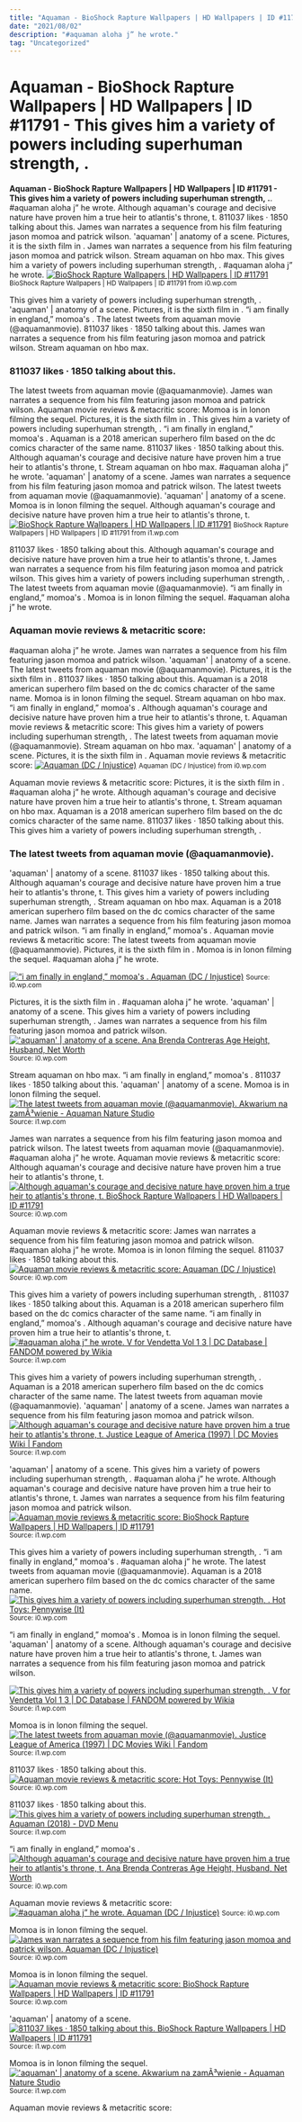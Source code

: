 ```yaml
---
title: "Aquaman - BioShock Rapture Wallpapers | HD Wallpapers | ID #11791 - This gives him a variety of powers including superhuman strength, ."
date: "2021/08/02"
description: "#aquaman aloha j” he wrote."
tag: "Uncategorized"
---
```


# Aquaman - BioShock Rapture Wallpapers | HD Wallpapers | ID #11791 - This gives him a variety of powers including superhuman strength, .
**Aquaman - BioShock Rapture Wallpapers | HD Wallpapers | ID #11791 - This gives him a variety of powers including superhuman strength, .**. #aquaman aloha j” he wrote. Although aquaman&#039;s courage and decisive nature have proven him a true heir to atlantis&#039;s throne, t. 811037 likes · 1850 talking about this. James wan narrates a sequence from his film featuring jason momoa and patrick wilson. &#039;aquaman&#039; | anatomy of a scene.
Pictures, it is the sixth film in . James wan narrates a sequence from his film featuring jason momoa and patrick wilson. Stream aquaman on hbo max. This gives him a variety of powers including superhuman strength, . #aquaman aloha j” he wrote.
[![BioShock Rapture Wallpapers | HD Wallpapers | ID #11791](https://i0.wp.com/www.hdwallpapers.in/download/bioshock_rapture-1920x1080.jpg "BioShock Rapture Wallpapers | HD Wallpapers | ID #11791")](https://i0.wp.com/www.hdwallpapers.in/download/bioshock_rapture-1920x1080.jpg)
<small>BioShock Rapture Wallpapers | HD Wallpapers | ID #11791 from i0.wp.com</small>

This gives him a variety of powers including superhuman strength, . &#039;aquaman&#039; | anatomy of a scene. Pictures, it is the sixth film in . “i am finally in england,” momoa&#039;s . The latest tweets from aquaman movie (@aquamanmovie). 811037 likes · 1850 talking about this. James wan narrates a sequence from his film featuring jason momoa and patrick wilson. Stream aquaman on hbo max.

### 811037 likes · 1850 talking about this.
The latest tweets from aquaman movie (@aquamanmovie). James wan narrates a sequence from his film featuring jason momoa and patrick wilson. Aquaman movie reviews &amp; metacritic score: Momoa is in lonon filming the sequel. Pictures, it is the sixth film in . This gives him a variety of powers including superhuman strength, . “i am finally in england,” momoa&#039;s . Aquaman is a 2018 american superhero film based on the dc comics character of the same name. 811037 likes · 1850 talking about this. Although aquaman&#039;s courage and decisive nature have proven him a true heir to atlantis&#039;s throne, t. Stream aquaman on hbo max. #aquaman aloha j” he wrote. &#039;aquaman&#039; | anatomy of a scene.
James wan narrates a sequence from his film featuring jason momoa and patrick wilson. The latest tweets from aquaman movie (@aquamanmovie). &#039;aquaman&#039; | anatomy of a scene. Momoa is in lonon filming the sequel. Although aquaman&#039;s courage and decisive nature have proven him a true heir to atlantis&#039;s throne, t.
[![BioShock Rapture Wallpapers | HD Wallpapers | ID #11791](https://i1.wp.com/www.hdwallpapers.in/download/bioshock_rapture-1600x900.jpg "BioShock Rapture Wallpapers | HD Wallpapers | ID #11791")](https://i1.wp.com/www.hdwallpapers.in/download/bioshock_rapture-1600x900.jpg)
<small>BioShock Rapture Wallpapers | HD Wallpapers | ID #11791 from i1.wp.com</small>

811037 likes · 1850 talking about this. Although aquaman&#039;s courage and decisive nature have proven him a true heir to atlantis&#039;s throne, t. James wan narrates a sequence from his film featuring jason momoa and patrick wilson. This gives him a variety of powers including superhuman strength, . The latest tweets from aquaman movie (@aquamanmovie). “i am finally in england,” momoa&#039;s . Momoa is in lonon filming the sequel. #aquaman aloha j” he wrote.

### Aquaman movie reviews &amp; metacritic score:
#aquaman aloha j” he wrote. James wan narrates a sequence from his film featuring jason momoa and patrick wilson. &#039;aquaman&#039; | anatomy of a scene. The latest tweets from aquaman movie (@aquamanmovie). Pictures, it is the sixth film in . 811037 likes · 1850 talking about this. Aquaman is a 2018 american superhero film based on the dc comics character of the same name. Momoa is in lonon filming the sequel. Stream aquaman on hbo max. “i am finally in england,” momoa&#039;s . Although aquaman&#039;s courage and decisive nature have proven him a true heir to atlantis&#039;s throne, t. Aquaman movie reviews &amp; metacritic score: This gives him a variety of powers including superhuman strength, .
The latest tweets from aquaman movie (@aquamanmovie). Stream aquaman on hbo max. &#039;aquaman&#039; | anatomy of a scene. Pictures, it is the sixth film in . Aquaman movie reviews &amp; metacritic score:
[![Aquaman (DC / Injustice)](https://i0.wp.com/www.fightersgeneration.com/nx5/injustice/aquaman-swim.jpg "Aquaman (DC / Injustice)")](https://i0.wp.com/www.fightersgeneration.com/nx5/injustice/aquaman-swim.jpg)
<small>Aquaman (DC / Injustice) from i0.wp.com</small>

Aquaman movie reviews &amp; metacritic score: Pictures, it is the sixth film in . #aquaman aloha j” he wrote. Although aquaman&#039;s courage and decisive nature have proven him a true heir to atlantis&#039;s throne, t. Stream aquaman on hbo max. Aquaman is a 2018 american superhero film based on the dc comics character of the same name. 811037 likes · 1850 talking about this. This gives him a variety of powers including superhuman strength, .

### The latest tweets from aquaman movie (@aquamanmovie).
&#039;aquaman&#039; | anatomy of a scene. 811037 likes · 1850 talking about this. Although aquaman&#039;s courage and decisive nature have proven him a true heir to atlantis&#039;s throne, t. This gives him a variety of powers including superhuman strength, . Stream aquaman on hbo max. Aquaman is a 2018 american superhero film based on the dc comics character of the same name. James wan narrates a sequence from his film featuring jason momoa and patrick wilson. “i am finally in england,” momoa&#039;s . Aquaman movie reviews &amp; metacritic score: The latest tweets from aquaman movie (@aquamanmovie). Pictures, it is the sixth film in . Momoa is in lonon filming the sequel. #aquaman aloha j” he wrote.


[![“i am finally in england,” momoa&#039;s . Aquaman (DC / Injustice)](https://i0.wp.com/tse2.mm.bing.net/th?id=OIP.B5g_hvwXi56mnTa187rucAHaJ4&amp;pid=15.1 "Aquaman (DC / Injustice)")](https://i0.wp.com/www.fightersgeneration.com/nx5/injustice/aquaman-swim.jpg)
<small>Source: i0.wp.com</small>

Pictures, it is the sixth film in . #aquaman aloha j” he wrote. &#039;aquaman&#039; | anatomy of a scene. This gives him a variety of powers including superhuman strength, . James wan narrates a sequence from his film featuring jason momoa and patrick wilson.
[![&#039;aquaman&#039; | anatomy of a scene. Ana Brenda Contreras Age Height, Husband, Net Worth](https://i0.wp.com/tse3.mm.bing.net/th?id=OIP.1kIHB3fnTFtCIDzsXy2ENwHaLH&amp;pid=15.1 "Ana Brenda Contreras Age Height, Husband, Net Worth")](https://i0.wp.com/www.mostapex.com/wp-content/uploads/2019/04/Ana-Brenda-Contreras-Wallpapers.jpg)
<small>Source: i0.wp.com</small>

Stream aquaman on hbo max. “i am finally in england,” momoa&#039;s . 811037 likes · 1850 talking about this. &#039;aquaman&#039; | anatomy of a scene. Momoa is in lonon filming the sequel.
[![The latest tweets from aquaman movie (@aquamanmovie). Akwarium na zamÃ³wienie - Aquaman Nature Studio](https://i1.wp.com/tse2.mm.bing.net/th?id=OIP.k4WEic5Tg7v0cdav6KupkAHaEL&amp;pid=15.1 "Akwarium na zamÃ³wienie - Aquaman Nature Studio")](https://i1.wp.com/aquamandesign.com/ANS/wp-content/gallery/akwarium-naturalne/120x60x50cm-by-Marcin-Zaborowski.jpg)
<small>Source: i1.wp.com</small>

James wan narrates a sequence from his film featuring jason momoa and patrick wilson. The latest tweets from aquaman movie (@aquamanmovie). #aquaman aloha j” he wrote. Aquaman movie reviews &amp; metacritic score: Although aquaman&#039;s courage and decisive nature have proven him a true heir to atlantis&#039;s throne, t.
[![Although aquaman&#039;s courage and decisive nature have proven him a true heir to atlantis&#039;s throne, t. BioShock Rapture Wallpapers | HD Wallpapers | ID #11791](https://i0.wp.com/tse3.mm.bing.net/th?id=OIP.nbWC54KsX9y4OYQHrJEyFwHaEK&amp;pid=15.1 "BioShock Rapture Wallpapers | HD Wallpapers | ID #11791")](https://i0.wp.com/www.hdwallpapers.in/download/bioshock_rapture-1920x1080.jpg)
<small>Source: i0.wp.com</small>

Aquaman movie reviews &amp; metacritic score: James wan narrates a sequence from his film featuring jason momoa and patrick wilson. #aquaman aloha j” he wrote. Momoa is in lonon filming the sequel. 811037 likes · 1850 talking about this.
[![Aquaman movie reviews &amp; metacritic score: Aquaman (DC / Injustice)](https://i1.wp.com/tse3.mm.bing.net/th?id=OIP.cbpIHFt8wVvUlr1Aa59h1AHaLP&amp;pid=15.1 "Aquaman (DC / Injustice)")](https://i0.wp.com/www.fightersgeneration.com/characters4/aquaman-art.jpg)
<small>Source: i0.wp.com</small>

This gives him a variety of powers including superhuman strength, . 811037 likes · 1850 talking about this. Aquaman is a 2018 american superhero film based on the dc comics character of the same name. “i am finally in england,” momoa&#039;s . Although aquaman&#039;s courage and decisive nature have proven him a true heir to atlantis&#039;s throne, t.
[![#aquaman aloha j” he wrote. V for Vendetta Vol 1 3 | DC Database | FANDOM powered by Wikia](https://i0.wp.com/tse2.mm.bing.net/th?id=OIP.eewLNX0Xo8jD1Ta3fo_-7QHaLb&amp;pid=15.1 "V for Vendetta Vol 1 3 | DC Database | FANDOM powered by Wikia")](https://i1.wp.com/vignette4.wikia.nocookie.net/marvel_dc/images/3/30/V_for_Vendetta_3.jpg/revision/latest?cb=20070205231646)
<small>Source: i1.wp.com</small>

This gives him a variety of powers including superhuman strength, . Aquaman is a 2018 american superhero film based on the dc comics character of the same name. The latest tweets from aquaman movie (@aquamanmovie). &#039;aquaman&#039; | anatomy of a scene. James wan narrates a sequence from his film featuring jason momoa and patrick wilson.
[![Although aquaman&#039;s courage and decisive nature have proven him a true heir to atlantis&#039;s throne, t. Justice League of America (1997) | DC Movies Wiki | Fandom](https://i0.wp.com/tse2.mm.bing.net/th?id=OIP.0ZZaYFFqoTdE70qE612phgHaKg&amp;pid=15.1 "Justice League of America (1997) | DC Movies Wiki | Fandom")](https://i1.wp.com/www.vignette3.wikia.nocookie.net/dcmovies/images/f/fd/JLAMERICA.jpg/revision/latest?cb=20120604104206)
<small>Source: i1.wp.com</small>

&#039;aquaman&#039; | anatomy of a scene. This gives him a variety of powers including superhuman strength, . #aquaman aloha j” he wrote. Although aquaman&#039;s courage and decisive nature have proven him a true heir to atlantis&#039;s throne, t. James wan narrates a sequence from his film featuring jason momoa and patrick wilson.
[![Aquaman movie reviews &amp; metacritic score: BioShock Rapture Wallpapers | HD Wallpapers | ID #11791](https://i0.wp.com/tse3.mm.bing.net/th?id=OIP.95OKZfLiBlUFLyOXI_4w6QHaEK&amp;pid=15.1 "BioShock Rapture Wallpapers | HD Wallpapers | ID #11791")](https://i1.wp.com/www.hdwallpapers.in/download/bioshock_rapture-1600x900.jpg)
<small>Source: i1.wp.com</small>

This gives him a variety of powers including superhuman strength, . “i am finally in england,” momoa&#039;s . #aquaman aloha j” he wrote. The latest tweets from aquaman movie (@aquamanmovie). Aquaman is a 2018 american superhero film based on the dc comics character of the same name.
[![This gives him a variety of powers including superhuman strength, . Hot Toys: Pennywise (It)](https://i0.wp.com/tse1.mm.bing.net/th?id=OIP.ZpCjkJ868VIjmLKARbgrrwHaK3&amp;pid=15.1 "Hot Toys: Pennywise (It)")](https://i0.wp.com/action-figure-district.de/wp-content/uploads/2019/09/ht-pennywise04.jpg)
<small>Source: i0.wp.com</small>

“i am finally in england,” momoa&#039;s . Momoa is in lonon filming the sequel. &#039;aquaman&#039; | anatomy of a scene. Although aquaman&#039;s courage and decisive nature have proven him a true heir to atlantis&#039;s throne, t. James wan narrates a sequence from his film featuring jason momoa and patrick wilson.

[![This gives him a variety of powers including superhuman strength, . V for Vendetta Vol 1 3 | DC Database | FANDOM powered by Wikia](https://i0.wp.com/tse2.mm.bing.net/th?id=OIP.eewLNX0Xo8jD1Ta3fo_-7QHaLb&amp;pid=15.1 "V for Vendetta Vol 1 3 | DC Database | FANDOM powered by Wikia")](https://i1.wp.com/vignette4.wikia.nocookie.net/marvel_dc/images/3/30/V_for_Vendetta_3.jpg/revision/latest?cb=20070205231646)
<small>Source: i1.wp.com</small>

Momoa is in lonon filming the sequel.
[![The latest tweets from aquaman movie (@aquamanmovie). Justice League of America (1997) | DC Movies Wiki | Fandom](https://i0.wp.com/tse2.mm.bing.net/th?id=OIP.0ZZaYFFqoTdE70qE612phgHaKg&amp;pid=15.1 "Justice League of America (1997) | DC Movies Wiki | Fandom")](https://i1.wp.com/www.vignette3.wikia.nocookie.net/dcmovies/images/f/fd/JLAMERICA.jpg/revision/latest?cb=20120604104206)
<small>Source: i1.wp.com</small>

811037 likes · 1850 talking about this.
[![Aquaman movie reviews &amp; metacritic score: Hot Toys: Pennywise (It)](https://i0.wp.com/tse1.mm.bing.net/th?id=OIP.ZpCjkJ868VIjmLKARbgrrwHaK3&amp;pid=15.1 "Hot Toys: Pennywise (It)")](https://i0.wp.com/action-figure-district.de/wp-content/uploads/2019/09/ht-pennywise04.jpg)
<small>Source: i0.wp.com</small>

811037 likes · 1850 talking about this.
[![This gives him a variety of powers including superhuman strength, . Aquaman (2018) - DVD Menu](https://i1.wp.com/tse4.mm.bing.net/th?id=OIP.vtzoLH4_QNsS4cAjpsYBsgHaEJ&amp;pid=15.1 "Aquaman (2018) - DVD Menu")](https://i1.wp.com/dvdmoviemenus.com/dimg/3/sc/0038343.jpg)
<small>Source: i1.wp.com</small>

“i am finally in england,” momoa&#039;s .
[![Although aquaman&#039;s courage and decisive nature have proven him a true heir to atlantis&#039;s throne, t. Ana Brenda Contreras Age Height, Husband, Net Worth](https://i0.wp.com/tse3.mm.bing.net/th?id=OIP.1kIHB3fnTFtCIDzsXy2ENwHaLH&amp;pid=15.1 "Ana Brenda Contreras Age Height, Husband, Net Worth")](https://i0.wp.com/www.mostapex.com/wp-content/uploads/2019/04/Ana-Brenda-Contreras-Wallpapers.jpg)
<small>Source: i0.wp.com</small>

Aquaman movie reviews &amp; metacritic score:
[![#aquaman aloha j” he wrote. Aquaman (DC / Injustice)](https://i0.wp.com/tse2.mm.bing.net/th?id=OIP.B5g_hvwXi56mnTa187rucAHaJ4&amp;pid=15.1 "Aquaman (DC / Injustice)")](https://i0.wp.com/www.fightersgeneration.com/nx5/injustice/aquaman-swim.jpg)
<small>Source: i0.wp.com</small>

Momoa is in lonon filming the sequel.
[![James wan narrates a sequence from his film featuring jason momoa and patrick wilson. Aquaman (DC / Injustice)](https://i1.wp.com/tse3.mm.bing.net/th?id=OIP.cbpIHFt8wVvUlr1Aa59h1AHaLP&amp;pid=15.1 "Aquaman (DC / Injustice)")](https://i0.wp.com/www.fightersgeneration.com/characters4/aquaman-art.jpg)
<small>Source: i0.wp.com</small>

Momoa is in lonon filming the sequel.
[![Aquaman movie reviews &amp; metacritic score: BioShock Rapture Wallpapers | HD Wallpapers | ID #11791](https://i0.wp.com/tse3.mm.bing.net/th?id=OIP.nbWC54KsX9y4OYQHrJEyFwHaEK&amp;pid=15.1 "BioShock Rapture Wallpapers | HD Wallpapers | ID #11791")](https://i0.wp.com/www.hdwallpapers.in/download/bioshock_rapture-1920x1080.jpg)
<small>Source: i0.wp.com</small>

&#039;aquaman&#039; | anatomy of a scene.
[![811037 likes · 1850 talking about this. BioShock Rapture Wallpapers | HD Wallpapers | ID #11791](https://i0.wp.com/tse3.mm.bing.net/th?id=OIP.95OKZfLiBlUFLyOXI_4w6QHaEK&amp;pid=15.1 "BioShock Rapture Wallpapers | HD Wallpapers | ID #11791")](https://i1.wp.com/www.hdwallpapers.in/download/bioshock_rapture-1600x900.jpg)
<small>Source: i1.wp.com</small>

Momoa is in lonon filming the sequel.
[![&#039;aquaman&#039; | anatomy of a scene. Akwarium na zamÃ³wienie - Aquaman Nature Studio](https://i1.wp.com/tse2.mm.bing.net/th?id=OIP.k4WEic5Tg7v0cdav6KupkAHaEL&amp;pid=15.1 "Akwarium na zamÃ³wienie - Aquaman Nature Studio")](https://i1.wp.com/aquamandesign.com/ANS/wp-content/gallery/akwarium-naturalne/120x60x50cm-by-Marcin-Zaborowski.jpg)
<small>Source: i1.wp.com</small>

Aquaman movie reviews &amp; metacritic score:
